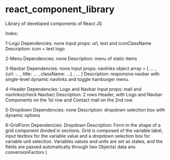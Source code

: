 # react_component_library
Library of developed components of React JS 

Index:

1-Logo
    Dependencies: none
    Input props: url, text and iconClassName
    Description: icon + text logo

2-Menu
    Dependencies: none
    Description: menu of static items

3-Navbar
    Dependencies: none
    Input props: 
        navlinks object array = 
            [ ... , {url: ... , title: ... , className: ...} , ... ]
    Description: responsive navbar with single-level dynamic navlinks and toggle hamburger menu.

4-Header
    Dependencies: Logo and Navbar
    Input props: mail and navlinks(check Navbar)
    Description: 2 rows Header, with Logo and Navbar Components on the 1st row and Contact mail on the 2nd row.

5-Dropdown
    Dependencies: none
    Description: dropdown selection box with dynamic options

6-GridForm
    Dependencies: Dropdown
    Description: Form in the shape of a grid component divided in sections. Grid is composed of the variable label, input textbox for the variable value and a dropdown selection box for variable unit selection. Variables values and units are set as states, and the fields are passed automatically through two Objects( data ans conversionFactors ) 